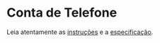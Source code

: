 # Conta de Telefone

Leia atentamente as [instruções](./instruções.md) e a [especificação](./especificação.md).
